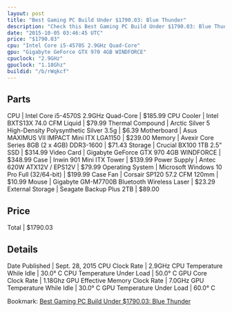 ```yaml
---
layout: post
title: "Best Gaming PC Build Under $1790.03: Blue Thunder"
description: "Check this Best Gaming PC Build Under $1790.03: Blue Thunder. CPU: Intel Core i5-4570S 2.9GHz Quad-Core, CPU Cooler: Intel BXTS13X 74.0 CFM Liquid, Thermal Compound: Arcti"
date: "2015-10-05 03:46:45 UTC"
price: "$1790.03"
cpu: "Intel Core i5-4570S 2.9GHz Quad-Core"
gpu: "Gigabyte GeForce GTX 970 4GB WINDFORCE"
cpuclock: "2.9GHz"
gpuclock: "1.18Ghz"
buildid: "/b/rWqkcf"
---
```


## Parts

CPU | Intel Core i5-4570S 2.9GHz Quad-Core | $185.99
CPU Cooler | Intel BXTS13X 74.0 CFM Liquid | $79.99
Thermal Compound | Arctic Silver 5 High-Density Polysynthetic Silver 3.5g | $6.39
Motherboard | Asus MAXIMUS VII IMPACT Mini ITX LGA1150 | $239.00
Memory | Avexir Core Series 8GB (2 x 4GB) DDR3-1600 | $71.43
Storage | Crucial BX100 1TB 2.5" SSD | $314.99
Video Card | Gigabyte GeForce GTX 970 4GB WINDFORCE | $348.99
Case | Inwin 901 Mini ITX Tower | $139.99
Power Supply | Antec 620W ATX12V / EPS12V | $79.99
Operating System | Microsoft Windows 10 Pro Full (32/64-bit) | $199.99
Case Fan | Corsair SP120 57.2 CFM 120mm | $10.99
Mouse | Gigabyte GM-M7700B Bluetooth Wireless Laser | $23.29
External Storage | Seagate Backup Plus 2TB | $89.00

## Price

Total | $1790.03

## Details

Date Published | Sept. 28, 2015
CPU Clock Rate | 2.9GHz
CPU Temperature While Idle | 30.0° C
CPU Temperature Under Load | 50.0° C
GPU Core Clock Rate | 1.18Ghz
GPU Effective Memory Clock Rate | 7.0GHz
GPU Temperature While Idle | 30.0° C
GPU Temperature Under Load | 60.0° C

Bookmark: [Best Gaming PC Build Under $1790.03: Blue Thunder](http://pcbuilders.github.io/2015/10/05/best-gaming-pc-build-under-1790-dollars-dot-03-blue-thunder/)
